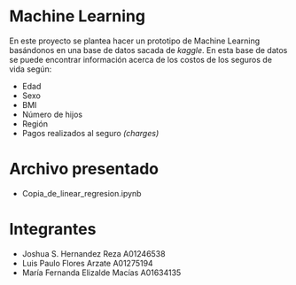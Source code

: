 # Machine Learning
En este proyecto se plantea hacer un prototipo de Machine Learning basándonos en una base de datos sacada de _kaggle_.
En esta base de datos se puede encontrar información acerca de los costos de los seguros de vida según:
- Edad 
- Sexo
- BMI 
- Número de hijos 
- Región 
- Pagos realizados al seguro _(charges)_

# Archivo presentado
- Copia_de_linear_regresion.ipynb

# Integrantes
- Joshua S. Hernandez Reza  A01246538
- Luis Paulo Flores Arzate  A01275194
- María Fernanda Elizalde Macías A01634135
